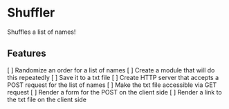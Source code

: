 # Shuffler

Shuffles a list of names!

## Features

[ ] Randomize an order for a list of names
[ ] Create a module that will do this repeatedly
[ ] Save it to a txt file
[ ] Create HTTP server that accepts a POST request for the list of names
[ ] Make the txt file accessible via GET request
[ ] Render a form for the POST on the client side
[ ] Render a link to the txt file on the client side

